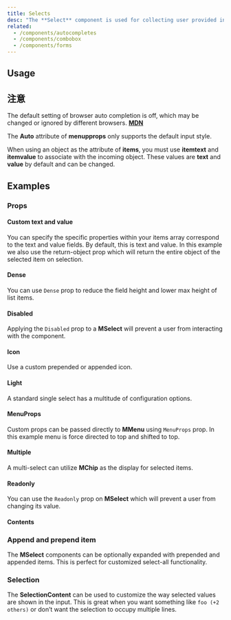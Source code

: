 ```yaml
---
title: Selects
desc: "The **Select** component is used for collecting user provided information from a list of options."
related:
  - /components/autocompletes
  - /components/combobox
  - /components/forms
---
```


## Usage

<selects-usage></selects-usage>

## 注意

<!--alert:info--> 
The default setting of browser auto completion is off, which may be changed or ignored by different browsers. **[MDN](https://developer.mozilla.org/en-US/docs/Web/Security/Securing_your_site/Turning_off_form_autocompletion)**
<!--/alert:info--> 

<!--alert:warning--> 
The **Auto** attribute of **menupprops** only supports the default input style.
<!--/alert:warning--> 

<!--alert:error--> 
When using an object as the attribute of **items**, you must use **itemtext** and **itemvalue** to associate with the incoming object. These values are **text** and **value** by default and can be changed.
<!--/alert:error--> 

## Examples

### Props

#### Custom text and value

You can specify the specific properties within your items array correspond to the text and value fields. 
By default, this is text and value. In this example we also use the return-object prop which will return the entire object of the selected item on selection.

<example file="" />

#### Dense

You can use `Dense` prop to reduce the field height and lower max height of list items.

<example file="" />

#### Disabled

Applying the `Disabled` prop to a **MSelect** will prevent a user from interacting with the component.

<example file="" />

#### Icon

Use a custom prepended or appended icon.

<example file="" />

#### Light

A standard single select has a multitude of configuration options.

<example file="" />

#### MenuProps

Custom props can be passed directly to **MMenu** using `MenuProps` prop. In this example menu is force directed to top and shifted to top.

<example file="" />

#### Multiple

A multi-select can utilize **MChip** as the display for selected items.

<example file="" />

#### Readonly

You can use the `Readonly` prop on **MSelect** which will prevent a user from changing its value.

<example file="" />

#### Contents

### Append and prepend item

The **MSelect** components can be optionally expanded with prepended and appended items. This is perfect for customized select-all functionality.

<example file="" />

### Selection

The **SelectionContent** can be used to customize the way selected values are shown in the input. This is great when you want something like `foo (+2 others)` or don’t want the selection to occupy multiple lines.

<example file="" />

